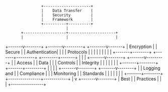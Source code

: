                     +---------------------+
                    |    Data Transfer    |
                    |    Security         |
                    |    Framework        |
                    +----------+----------+
                               |
           +-------------------+---------------------+
           |                   |                     |
   +-------v--------+  +-------v---------+  +--------v-------+
   |  Encryption    |  |  Secure         |  |  Authentication|
   |                |  |  Protocols      |  |                |
   |                |  |                 |  |                |
   +-------+--------+  +-------+---------+  +--------+-------+
           |                   |                     |
   +-------v--------+  +-------v---------+           |
   |  Access        |  |  Data           |           |
   |  Controls      |  |  Integrity      |           |
   |                |  |                 |           |
   +-------+--------+  +-------+---------+           |
           |                   |                     |
   +-------v--------+  +-------v--------+            |
   |  Logging and   |  |  Compliance    |            |
   |  Monitoring    |  |  Standards     |            |
   |                |  |                |            |
   +-------+--------+  +----------------+------------+
           |
           v
   +-------v--------+
   |   Best         |
   |   Practices    |
   |                |
   +----------------+
